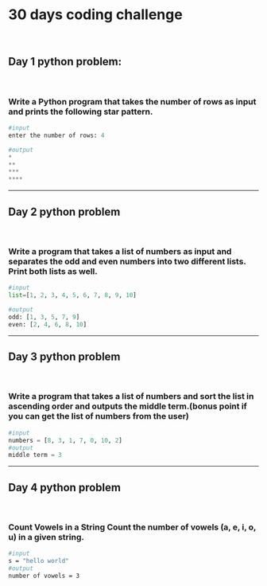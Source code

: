 <h1>30 days coding challenge</h1>
<br/>
<h2>Day 1 python problem:</h2> 
<br/>
<h3>Write a Python program that takes the number of rows as input and prints the following star pattern.</h3>

```python
#input
enter the number of rows: 4

#output
*
**
***
****
```

<hr/>
<h2>Day 2 python problem</h2>
<br/>
<h3>Write a program that takes a list of numbers as input and separates the odd and even numbers into two different lists. Print both lists as well.</h3>

```python
#input
list=[1, 2, 3, 4, 5, 6, 7, 8, 9, 10]

#output
odd: [1, 3, 5, 7, 9]
even: [2, 4, 6, 8, 10]
```

<hr/>
<h2>Day 3 python problem</h2>
<br/>
<h3>Write a program that takes a list of numbers and sort the list in ascending order and outputs the middle term.(bonus point if you can get the list of numbers from the user) </h3>

```python
#input
numbers = [8, 3, 1, 7, 0, 10, 2]
#output
middle term = 3
```

<hr/>
<h2>Day 4 python problem</h2>
<br/>
<h3>Count Vowels in a String Count the number of vowels (a, e, i, o, u) in a given string.
</h3>

```bash
#input
s = "hello world"
#output
number of vowels = 3
```
